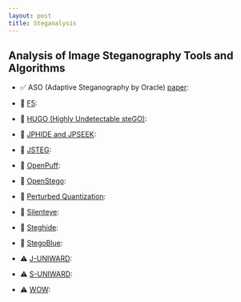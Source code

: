 ```yaml
---
layout: post
title: Steganalysis
---
```


## Analysis of Image Steganography Tools and Algorithms

- :white_check_mark: ASO (Adaptive Steganography by Oracle) 
[paper](http://hal-lirmm.ccsd.cnrs.fr/lirmm-00838993/file/ASO_soumis.pdf):

- :no_entry_sign: [F5](http://code.google.com/p/f5-steganography/):

- :no_entry_sign: [HUGO (Highly Undetectable steGO)](http://dde.binghamton.edu/download/stego_algorithms/download/HUGO_bounding_linux_make_v10.tar.gz):

- :no_entry_sign: [JPHIDE and JPSEEK](http://linux01.gwdg.de/~alatham/stego.html):

- :no_entry_sign: [JSTEG](http://zooid.org/~paul/crypto/jsteg/):

- :no_entry_sign: [OpenPuff](http://embeddedsw.net/OpenPuff_Steganography_Home.html):

- :no_entry_sign: [OpenStego](http://www.openstego.info/):

- :no_entry_sign: [Perturbed Quantization](http://dde.binghamton.edu/download/pq/):

- :no_entry_sign: [Silenteye](http://www.silenteye.org/):

- :no_entry_sign: [Steghide](http://steghide.sourceforge.net/):

- :no_entry_sign: [StegoBlue](https://github.com/oni49/stegoBlue):

- :warning: [J-UNIWARD](http://dde.binghamton.edu/download/stego_algorithms/download/J-UNIWARD_linux_make_v11.tar.gz):

- :warning: [S-UNIWARD](http://dde.binghamton.edu/download/stego_algorithms/download/S-UNIWARD_linux_make_v10.tar.gz):

- :warning: [WOW](http://dde.binghamton.edu/download/stego_algorithms/download/WOW_linux_make_v10.tar.gz):

